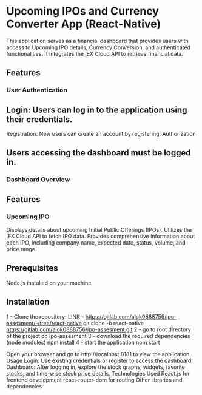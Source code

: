 # Upcoming IPOs and Currency Converter App (React-Native)
This application serves as a financial dashboard that provides users with access to Upcoming IPO details, Currency Conversion, and authenticated functionalities. It integrates the IEX Cloud API to retrieve financial data.

## Features
### User Authentication

## Login: Users can log in to the application using their credentials.
Registration: New users can create an account by registering.
Authorization

## Users accessing the dashboard must be logged in.
### Dashboard Overview

## Features
### Upcoming IPO
Displays details about upcoming Initial Public Offerings (IPOs).
Utilizes the IEX Cloud API to fetch IPO data.
Provides comprehensive information about each IPO, including company name, expected date, status, volume, and price range.

## Prerequisites
Node.js installed on your machine

## Installation

1 - Clone the repository:
    LINK - https://gitlab.com/alok0888756/ipo-assesment/-/tree/react-native
    git clone -b react-native https://gitlab.com/alok0888756/ipo-assesment.git
2 - go to root directory of the project
    cd ipo-assesment
3 - download the required dependencies (node modules)
    npm install
4 - start the application
    npm start

Open your browser and go to http://localhost:8181 to view the application.
Usage
Login: Use existing credentials or register to access the dashboard.
Dashboard: After logging in, explore the stock graphs, widgets, favorite stocks, and time-wise stock price details.
Technologies Used
React.js for frontend development
react-router-dom for routing
Other libraries and dependencies
